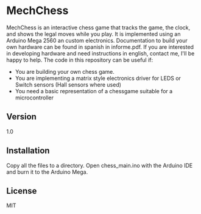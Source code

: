 MechChess
=========

MechChess is an interactive chess game that tracks the game, the clock, and shows the legal moves while you play. It is implemented using an Arduino Mega 2560 an custom electronics. Documentation to build your own hardware can be found in spanish in informe.pdf. If you are interested in developing hardware and need instructions in english, contact me, I'll be happy to help.
The code in this repository can be useful if:

  - You are building your own chess game.
  - You are implementing a matrix style electronics driver for LEDS or Switch sensors (Hall sensors where used)
  - You need a basic representation of a chessgame suitable for a microcontroller

Version
----

1.0

Installation
--------------
Copy all the files to a directory. Open chess_main.ino with the Arduino IDE and burn it to the Arduino Mega.

License
----

MIT
    